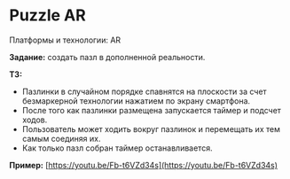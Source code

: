 # Puzzle AR

Платформы и технологии: AR

**Задание:** создать пазл в дополненной реальности.

**ТЗ:**

- Пазлинки в случайном порядке спавнятся на плоскости за счет безмаркерной технологии нажатием по экрану смартфона.
- После того как пазлинки размещена запускается таймер и подсчет ходов.
- Пользователь может ходить вокруг пазлинок и перемещать их тем самым соединяя их.
- Как только пазл собран таймер останавливается.

**Пример:** [https://youtu.be/Fb-t6VZd34s](https://youtu.be/Fb-t6VZd34s)
